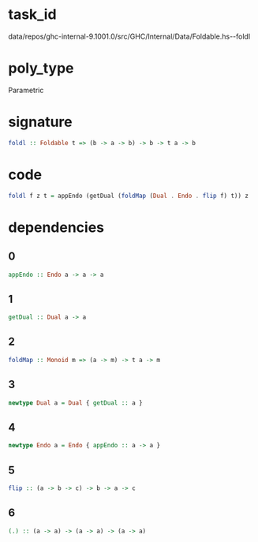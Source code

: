 
# task_id
data/repos/ghc-internal-9.1001.0/src/GHC/Internal/Data/Foldable.hs--foldl

# poly_type
Parametric

# signature
```haskell
foldl :: Foldable t => (b -> a -> b) -> b -> t a -> b
```   

# code
```haskell
foldl f z t = appEndo (getDual (foldMap (Dual . Endo . flip f) t)) z
```

# dependencies
## 0
```haskell
appEndo :: Endo a -> a -> a
```
## 1
```haskell
getDual :: Dual a -> a
```
## 2
```haskell
foldMap :: Monoid m => (a -> m) -> t a -> m
```
## 3
```haskell
newtype Dual a = Dual { getDual :: a }
```
## 4
```haskell
newtype Endo a = Endo { appEndo :: a -> a }
```
## 5
```haskell
flip :: (a -> b -> c) -> b -> a -> c
```
## 6
```haskell
(.) :: (a -> a) -> (a -> a) -> (a -> a)
```
